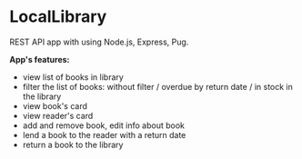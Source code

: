 # LocalLibrary
REST API app with using Node.js, Express, Pug.

**App's features:**

- view list of books in library
- filter the list of books: without filter / overdue by return date / in stock in the library
- view book's card
- view reader's card
- add and remove book, edit info about book
- lend a book to the reader with a return date
- return a book to the library

